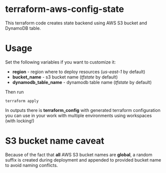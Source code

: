 # terraform-aws-config-state
This terraform code creates state backend using AWS S3 bucket and DynamoDB table.

# Usage
Set the following variables if you want to customize it:

  * **region** - region where to deploy resources (*us-east-1* by default)
  * **bucket_name** - s3 bucket name (*tfstate* by default)
  * **dynamodb_table_name** - dynamodb table name (*tfstate* by default)

Then run

```
terraform apply
```

In outputs there is **terraform_config** with generated terraform configuration you can use in your work with multiple environments using workspaces (with locking!)

# S3 bucket name caveat
Because of the fact that **all** AWS S3 bucket names are **global**, a random suffix is created during deployment and appended to provided bucket name to avoid naming conflicts.
